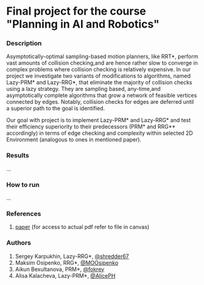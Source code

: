 # Final project for the course "Planning in AI and Robotics"
### Description

Asymptotically-optimal sampling-based motion planners, like RRT*, perform vast amounts of collision checking,and are hence rather slow to converge in complex problems where collision checking is relatively expensive. In our project we investigate two variants of modifications to algorithms, named Lazy-PRM* and Lazy-RRG*, that eliminate the majority of collision checks using a lazy strategy. They are sampling based, any-time,and asymptotically complete algorithms that grow a network of feasible vertices connected by edges. Notably, collision checks for edges are deferred until a
superior path to the goal is identified. 

Our goal with project is to implement Lazy-PRM* and Lazy-RRG* and test their efficiency superiority to their predecessors (PRM* and RRG** accordingly) in terms of edge checking and complexity within selected 2D Environment (analogous to ones in mentioned paper).

### Results
...

### How to run
...

### References

1. [paper](https://ieeexplore.ieee.org/document/7139603) (for access to actual pdf refer to file in canvas)

### Authors

1. Sergey Karpukhin, Lazy-RRG*, [@shredder67](https://github.com/shredder67/)
2. Maksim Osipenko, RRG*, [@MOOsipenko](https://github.com/MOOsipenko)
3. Aikun Bexultanova, PRM*, [@fokrey](https://github.com/fokrey)
4. Alisa Kalacheva, Lazy-PRM*, [@AlicePH](https://github.com/AlicePH)
